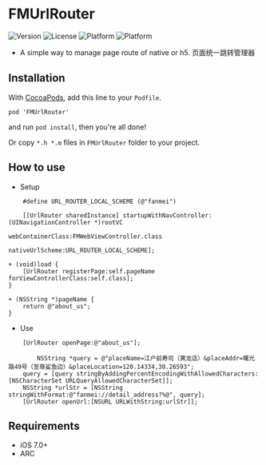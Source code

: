 # FMUrlRouter
![Version](https://img.shields.io/badge/pod-1.0.0-yellow.svg)
![License](https://img.shields.io/badge/License-MIT-blue.svg)
![Platform](https://img.shields.io/badge/Platform-iOS-orange.svg)
![Platform](https://img.shields.io/badge/Build-Passed-green.svg)

* A simple way to manage page route of native or h5. 页面统一跳转管理器


## Installation

With [CocoaPods](http://cocoapods.org/), add this line to your `Podfile`.

```
pod 'FMUrlRouter'
```

and run `pod install`, then you're all done!

Or copy `*.h *.m` files in `FMUrlRouter` folder to your project.

## How to use

* Setup

```
	#define URL_ROUTER_LOCAL_SCHEME (@"fanmei")

    [[UrlRouter sharedInstance] startupWithNavController:(UINavigationController *)rootVC
                                       	webContainerClass:FMWebViewController.class
                                         	nativeUrlScheme:URL_ROUTER_LOCAL_SCHEME];
```

```
+ (void)load {
    [UrlRouter registerPage:self.pageName forViewControllerClass:self.class];
}

+ (NSString *)pageName {
    return @"about_us";
}

```


* Use

```
	[UrlRouter openPage:@"about_us"];

```

```
	    NSString *query = @"placeName=江户前寿司（黄龙店）&placeAddr=曙光路49号（至尊鲨鱼边）&placeLocation=120.14334,30.26593";
    query = [query stringByAddingPercentEncodingWithAllowedCharacters:[NSCharacterSet URLQueryAllowedCharacterSet]];
    NSString *urlStr = [NSString stringWithFormat:@"fanmei://detail_address?%@", query];
    [UrlRouter openUrl:[NSURL URLWithString:urlStr]];

```

## Requirements

* iOS 7.0+ 
* ARC